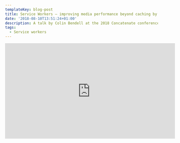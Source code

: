 ```yaml
---
templateKey: blog-post
title: Service Workers — improving media performance beyond caching by Colin Bendell
date: '2018-08-10T13:51:24+01:00'
description: A talk by Colin Bendell at the 2018 Concatenate conference
tags:
  - Service workers
---
```

<iframe width="560" height="315" src="https://www.youtube.com/embed/E3mwqgl2CTY?rel=0" frameborder="0" allow="autoplay; encrypted-media" allowfullscreen></iframe>
